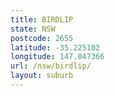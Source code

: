 ```yaml
---
title: BIRDLIP
state: NSW
postcode: 2655
latitude: -35.225102
longitude: 147.047366
url: /nsw/birdlip/
layout: suburb
---
```

